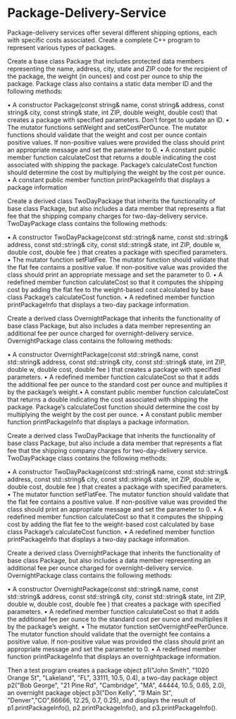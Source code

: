 # Package-Delivery-Service
Package-delivery services offer several different shipping options, each with specific costs
associated. Create a complete C++ program to represent various types of packages.

Create a base class Package that includes protected data members representing the name,
address, city, state and ZIP code for the recipient of the package, the weight (in ounces) and cost per ounce to ship the package. Package class also contains a static data member ID and the
following methods:

• A constructor Package(const string& name, const string& address, const string& city, const
string& state, int ZIP, double weight, double cost) that creates a package with specified
parameters. Don’t forget to update an ID.
• The mutator functions setWeight and setCostPerOunce. The mutator functions should
validate that the weight and cost per ounce contain positive values. If non-positive values
were provided the class should print an appropriate message and set the parameter to 0.
• A constant public member function calculateCost that returns a double indicating the cost
associated with shipping the package. Package’s calculateCost function should determine
the cost by multiplying the weight by the cost per ounce.
• A constant public member function printPackageInfo that displays a package information


Create a derived class TwoDayPackage that inherits the functionality of base class Package, but also includes a data member that represents a flat fee that the shipping company charges for two-day-delivery service. TwoDayPackage class contains the following methods:

• A constructor TwoDayPackage(const std::string& name, const std::string& address, const
std::string& city, const std::string& state, int ZIP, double w, double cost, double fee ) that creates a package with specified parameters.
• The mutator function setFlatFee. The mutator function should validate that the flat fee
contains a positive value. If non-positive value was provided the class should print an
appropriate message and set the parameter to 0.
• A redefined member function calculateCost so that it computes the shipping cost by adding
the flat fee to the weight-based cost calculated by base class Package’s calculateCost
function.
• A redefined member function printPackageInfo that displays a two-day package information.


Create a derived class OvernightPackage that inherits the functionality of base class Package, but also includes a data member representing an additional fee per ounce
charged for overnight-delivery service. OvernightPackage class contains the following methods:

• A constructor OvernightPackage(const std::string& name, const std::string& address,
const std::string& city, const std::string& state, int ZIP, double w, double cost, double fee )
that creates a package with specified parameters.
• A redefined member function calculateCost so that it adds the additional fee per ounce to
the standard cost per ounce and multiplies it by the package’s weight.• A constant public member function calculateCost that returns a double indicating the cost associated with shipping the package. Package’s calculateCost function should determine the cost by multiplying the weight by the cost per ounce.
• A constant public member function printPackageInfo that displays a package information.


Create a derived class TwoDayPackage that inherits the functionality of base class Package, but also include a data member that represents a flat fee that the shipping company charges for two-day-delivery service. TwoDayPackage class contains the following methods:

• A constructor TwoDayPackage(const std::string& name, const std::string& address, const
std::string& city, const std::string& state, int ZIP, double w, double cost, double fee ) that creates a package with specified parameters.
• The mutator function setFlatFee. The mutator function should validate that the flat fee
contains a positive value. If non-positive value was provided the class should print an
appropriate message and set the parameter to 0.
• A redefined member function calculateCost so that it computes the shipping cost by adding
the flat fee to the weight-based cost calculated by base class Package’s calculateCost
function.
• A redefined member function printPackageInfo that displays a two-day package information.


Create a derived class OvernightPackage that inherits the functionality of base class Package, but also includes a data member representing an additional fee per ounce
charged for overnight-delivery service. OvernightPackage class contains the following methods:

• A constructor OvernightPackage(const std::string& name, const std::string& address,
const std::string& city, const std::string& state, int ZIP, double w, double cost, double fee )
that creates a package with specified parameters.
• A redefined member function calculateCost so that it adds the additional fee per ounce to
the standard cost per ounce and multiplies it by the package’s weight.
• The mutator function setOvernightFeePerOunce. The mutator function should validate
that the overnight fee contains a positive value. If non-positive value was provided the
class should print an appropriate message and set the parameter to 0.
• A redefined member function printPackageInfo that displays an overnightpackage information.


Then a test program creates a package object p1("John Smith", "1020 Orange St", "Lakeland",
"FL", 33111, 10.5, 0.4), a two-day package object p2("Bob George", "21 Pine Rd", "Cambridge",
"MA", 44444, 10.5, 0.65, 2.0), an overnight package object p3("Don Kelly", "9 Main St", "Denver","CO",66666, 12.25, 0.7, 0.25), and displays the result of p1.printPackageInfo(), p2.printPackageInfo(), and p3.printPackageInfo().